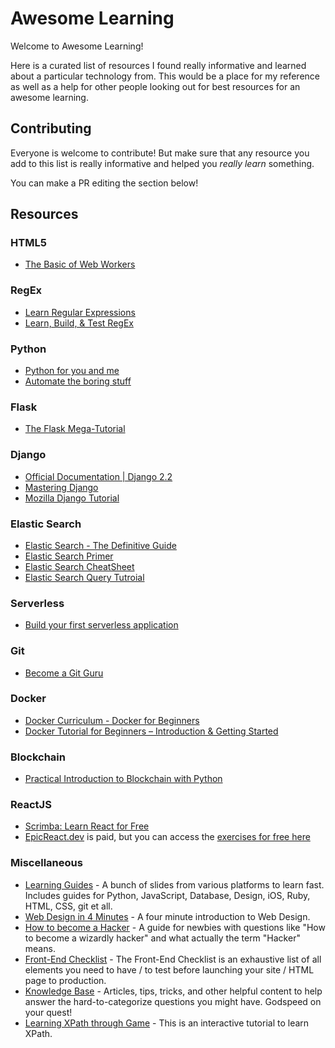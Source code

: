 Awesome Learning
================
Welcome to Awesome Learning!

Here is a curated list of resources I found really informative and learned about a particular technology from. This would be a place for my reference as well as a help for other people looking out for best resources for an awesome learning.

Contributing
------------

Everyone is welcome to contribute! But make sure that any resource you add to this list is really informative and helped you *really learn* something.

You can make a PR editing the section below!

Resources
---------

### HTML5

- [The Basic of Web Workers](http://www.html5rocks.com/en/tutorials/workers/basics/)

### RegEx

- [Learn Regular Expressions](http://regexone.com)
- [Learn, Build, & Test RegEx](http://regexr.com)

### Python

- [Python for you and me](http://pymbook.readthedocs.io/en/latest/)
- [Automate the boring stuff](https://automatetheboringstuff.com/)

### Flask

- [The Flask Mega-Tutorial](http://blog.miguelgrinberg.com/post/the-flask-mega-tutorial-part-i-hello-world)

### Django

- [Official Documentation | Django 2.2](https://docs.djangoproject.com/en/2.2/)
- [Mastering Django](http://masteringdjango.com/)
- [Mozilla Django Tutorial](https://developer.mozilla.org/en-US/docs/Learn/Server-side/Django/Tutorial_local_library_website)

### Elastic Search

- [Elastic Search - The Definitive Guide](https://www.elastic.co/guide/en/elasticsearch/guide/current/index.html)
- [Elastic Search Primer](https://qbox.io/blog/an-elasticsearch-primer)
- [Elastic Search CheatSheet](http://elasticsearch-cheatsheet.jolicode.com/)
- [Elastic Search Query Tutroial](http://okfnlabs.org/blog/2013/07/01/elasticsearch-query-tutorial.html)

### Serverless

- [Build your first serverless application](https://aws.amazon.com/serverless/build-a-web-app/)

### Git

- [Become a Git Guru](https://www.atlassian.com/git/tutorials/)

### Docker

- [Docker Curriculum - Docker for Beginners](https://github.com/prakhar1989/docker-curriculum)
- [Docker Tutorial for Beginners – Introduction & Getting Started](https://spacelift.io/blog/docker-tutorial)

### Blockchain

- [Practical Introduction to Blockchain with Python](http://adilmoujahid.com/posts/2018/03/intro-blockchain-bitcoin-python/)

### ReactJS

- [Scrimba: Learn React for Free](https://scrimba.com/learn/learnreact)
- [EpicReact.dev](https://epicreact.dev/) is paid, but you can access the [exercises for free here](https://github.com/kentcdodds/react-fundamentals)

### Miscellaneous

- [Learning Guides](https://github.com/manojpandey/learning-guides) - A bunch of slides from various platforms to learn fast. Includes guides for Python, JavaScript, Database, Design, iOS, Ruby, HTML, CSS, git et all.
- [Web Design in 4 Minutes](http://jgthms.com/web-design-in-4-minutes) - A four minute introduction to Web Design.
- [How to become a Hacker](http://www.catb.org/esr/faqs/hacker-howto.html) - A guide for newbies with questions like "How to become a wizardly hacker" and what actually the term "Hacker" means.
- [Front-End Checklist](http://frontendchecklist.com/) - The Front-End Checklist is an exhaustive list of all elements you need to have / to test before launching your site / HTML page to production.
- [Knowledge Base](https://docs.statamic.com/knowledge-base) - Articles, tips, tricks, and other helpful content to help answer the hard-to-categorize questions you might have. Godspeed on your quest!
- [Learning XPath through Game](https://topswagcode.com/xpath/) - This is an interactive tutorial to learn XPath.
